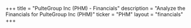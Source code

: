 +++
title = "PulteGroup Inc (PHM) - Financials"
description = "Analyze the Financials for PulteGroup Inc (PHM)"
ticker = "PHM"
layout = "financials"
+++

